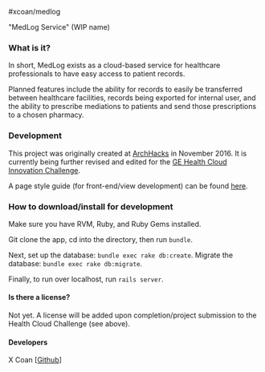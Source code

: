 #xcoan/medlog

"MedLog Service" (WIP name)

### What is it?
In short, MedLog exists as a cloud-based service for healthcare professionals to have easy access to patient records.

Planned features include the ability for records to easily be transferred between healthcare facilities, records being exported for internal user, and the ability to prescribe mediations to patients and send those prescriptions to a chosen pharmacy.

### Development
This project was originally created at [ArchHacks](http://archhacks.io/) in November 2016.
It is currently being further revised and edited for the [GE Health Cloud Innovation Challenge](http://gehealthcloud.devpost.com).

A page style guide (for front-end/view development) can be found [here](/app/views/style.md).

### How to download/install for development
Make sure you have RVM, Ruby, and Ruby Gems installed.

Git clone the app, cd into the directory, then run `bundle`.

Next, set up the database: `bundle exec rake db:create`.
Migrate the database: `bundle exec rake db:migrate`.

Finally, to run over localhost, run `rails server`.


#### Is there a license?
Not yet. A license will be added upon completion/project submission to the Health Cloud Challenge (see above).


#### Developers
X Coan [[Github](http://github.com/xcoan)]
